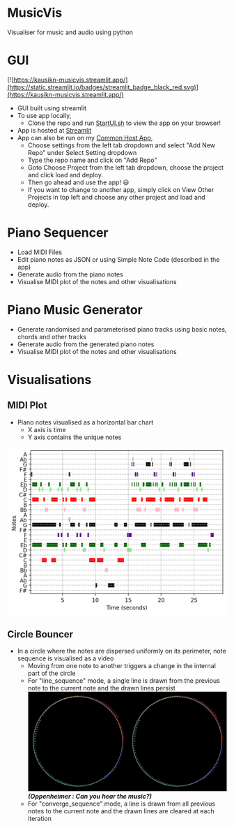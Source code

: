 # MusicVis
 Visualiser for music and audio using python

# GUI
[![https://kausikn-musicvis.streamlit.app/](https://static.streamlit.io/badges/streamlit_badge_black_red.svg)](https://kausikn-musicvis.streamlit.app/)

- GUI built using streamlit
- To use app locally,
    - Clone the repo and run [StartUI.sh](StartUI.sh) to view the app on your browser!
- App is hosted at [Streamlit](https://kausikn-musicvis.streamlit.app/)
- App can also be run on my [Common Host App](https://kausikn-commonhostapp.streamlit.app/),
    - Choose settings from the left tab dropdown and select "Add New Repo" under Select Setting dropdown
    - Type the repo name and click on "Add Repo"
    - Goto Choose Project from the left tab dropdown, choose the project and click load and deploy.
    - Then go ahead and use the app! 😃
    - If you want to change to another app, simply click on View Other Projects in top left and choose any other project and load and deploy.

# Piano Sequencer
- Load MIDI Files
- Edit piano notes as JSON or using Simple Note Code (described in the app)
- Generate audio from the piano notes
- Visualise MIDI plot of the notes and other visualisations

# Piano Music Generator
- Generate randomised and parameterised piano tracks using basic notes, chords and other tracks
- Generate audio from the generated piano notes
- Visualise MIDI plot of the notes and other visualisations

# Visualisations
## MIDI Plot
- Piano notes visualised as a horizontal bar chart
    - X axis is time
    - Y axis contains the unique notes

![Visualisations - MIDI Plot - Example](Data/GeneratedVisualisations/MIDIPlot_1.png)

## Circle Bouncer
- In a circle where the notes are dispersed uniformly on its perimeter, note sequence is visualised as a video
    - Moving from one note to another triggers a change in the internal part of the circle
    - For "line_sequence" mode, a single line is drawn from the previous note to the current note and the drawn lines persist
    ![Visualisations - Circle Bouncer - Oppenheimer](Data/GeneratedVisualisations/Oppenheimer_1.gif)
    ***(Oppenheimer : Can you hear the music?)***
    - For "converge_sequence" mode, a line is drawn from all previous notes to the current note and the drawn lines are cleared at each iteration